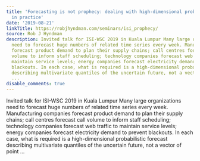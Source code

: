 ```yaml
---
title: 'Forecasting is not prophecy: dealing with high-dimensional probabilistic forecasts
  in practice'
date: '2019-08-21'
linkTitle: https://robjhyndman.com/seminars/isi_prophecy/
source: Rob J Hyndman
description: Invited talk for ISI-WSC 2019 in Kuala Lumpur Many large organizations
  need to forecast huge numbers of related time series every week. Manufacturing companies
  forecast product demand to plan their supply chains; call centres forecast call
  volume to inform staff scheduling; technology companies forecast web traffic to
  maintain service levels; energy companies forecast electricity demand to prevent
  blackouts. In each case, what is required is a high-dimensional probabilistic forecast
  describing multivariate quantiles of the uncertain future, not a vector of point
  ...
disable_comments: true
---
```

Invited talk for ISI-WSC 2019 in Kuala Lumpur Many large organizations need to forecast huge numbers of related time series every week. Manufacturing companies forecast product demand to plan their supply chains; call centres forecast call volume to inform staff scheduling; technology companies forecast web traffic to maintain service levels; energy companies forecast electricity demand to prevent blackouts. In each case, what is required is a high-dimensional probabilistic forecast describing multivariate quantiles of the uncertain future, not a vector of point ...